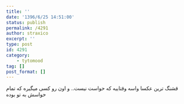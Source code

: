 ```yaml
---
title: ''
date: '1396/6/25 14:51:00'
status: publish
permalink: /4291
author: straxico
excerpt: ''
type: post
id: 4291
category:
    - tytomood
tag: []
post_format: []
---
```

قشنگ ترین عکسا واسه وقتاییه که حواست نیست.. و اون رو کسی میگیره که تمام حواسش به تو بوده